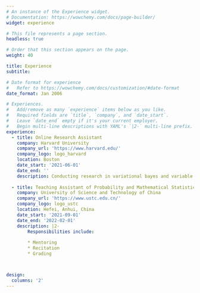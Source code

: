 ```yaml
---
# An instance of the Experience widget.
# Documentation: https://wowchemy.com/docs/page-builder/
widget: experience

# This file represents a page section.
headless: true

# Order that this section appears on the page.
weight: 40

title: Experience
subtitle:

# Date format for experience
#   Refer to https://wowchemy.com/docs/customization/#date-format
date_format: Jan 2006

# Experiences.
#   Add/remove as many `experience` items below as you like.
#   Required fields are `title`, `company`, and `date_start`.
#   Leave `date_end` empty if it's your current employer.
#   Begin multi-line descriptions with YAML's `|2-` multi-line prefix.
experience:
  - title: Online Research Assistant
    company: Harvard University
    company_url: 'https://www.harvard.edu/'
    company_logo: logo_harvard
    location: Boston
    date_start: '2021-06-01'
    date_end: ''
    description: Conducting research in variational bayes and variable selection.
    
  - title: Teaching Assistant of Probability and Mathematical Statistics
    company: University of Science and Technology of China
    company_url: 'https://www.ustc.edu.cn/'
    company_logo: logo_ustc
    location: Hefei, Anhui, China
    date_start: '2021-09-01'
    date_end: '2022-02-01'
    description: |2-
        Responsibilities include:
        
        * Mentoring
        * Recitation
        * Grading



design:
  columns: '2'
---
```

